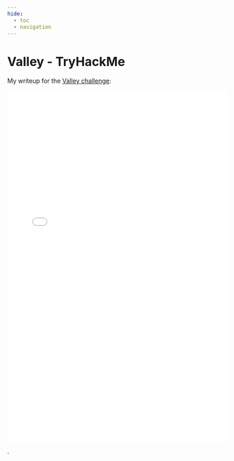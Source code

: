 ```yaml
---
hide:
  - toc
  - navigation
---
```


# Valley - TryHackMe

My writeup for the [Valley challenge](https://tryhackme.com/room/valleype):


<embed src="/writeups/tryhackme/valley/QWU - Valley.pdf" type="application/pdf" width="100%" height="800px" />


.
